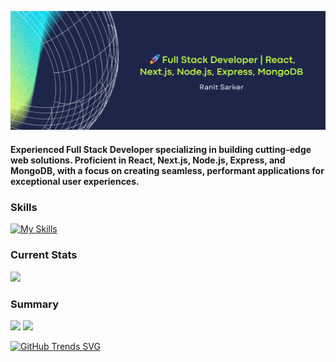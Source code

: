 ![Full Stack Developer | React, Node.js, MongoDB | Crafting innovative web solutions.](https://raw.githubusercontent.com/ranitsarker/ranitsarker/main/gitbanner.png)
#### Experienced Full Stack Developer specializing in building cutting-edge web solutions. Proficient in React, Next.js, Node.js, Express, and MongoDB, with a focus on creating seamless, performant applications for exceptional user experiences.
### Skills
[![My Skills](https://skillicons.dev/icons?i=react,nodejs,mongodb,nextjs,expressjs,tailwind,js,html,css,firebase&perline=5)](https://skillicons.dev)

### Current Stats
![](http://github-profile-summary-cards.vercel.app/api/cards/stats?username=ranitsarker&theme=chartreuse_dark)

### Summary
![](http://github-profile-summary-cards.vercel.app/api/cards/profile-details?username=ranitsarker&theme=chartreuse_dark)
![](http://github-profile-summary-cards.vercel.app/api/cards/repos-per-language?username=ranitsarker&theme=default)

[![GitHub Trends SVG](https://api.githubtrends.io/user/svg/ranitsarker/langs)](https://githubtrends.io)
